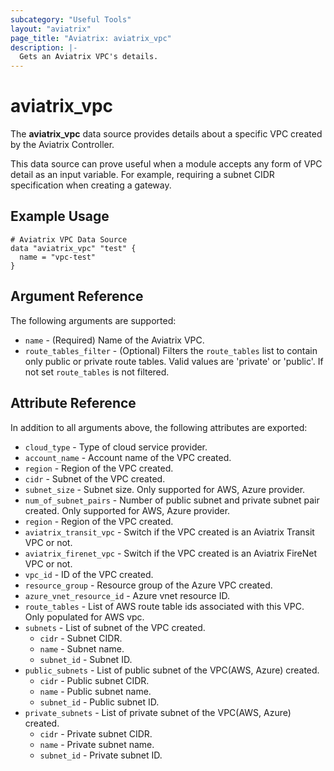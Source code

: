 ```yaml
---
subcategory: "Useful Tools"
layout: "aviatrix"
page_title: "Aviatrix: aviatrix_vpc"
description: |-
  Gets an Aviatrix VPC's details.
---
```


# aviatrix_vpc

The **aviatrix_vpc** data source provides details about a specific VPC created by the Aviatrix Controller.

This data source can prove useful when a module accepts any form of VPC detail as an input variable. For example, requiring a subnet CIDR specification when creating a gateway.

## Example Usage

```hcl
# Aviatrix VPC Data Source
data "aviatrix_vpc" "test" {
  name = "vpc-test"
}
```

## Argument Reference

The following arguments are supported:

* `name` - (Required) Name of the Aviatrix VPC.
* `route_tables_filter` - (Optional) Filters the `route_tables` list to contain only public or private route tables. Valid values are 'private' or 'public'. If not set `route_tables` is not filtered.

## Attribute Reference

In addition to all arguments above, the following attributes are exported:

* `cloud_type` - Type of cloud service provider.
* `account_name` - Account name of the VPC created.
* `region` - Region of the VPC created.
* `cidr` - Subnet of the VPC created.
* `subnet_size` - Subnet size. Only supported for AWS, Azure provider.
* `num_of_subnet_pairs` - Number of public subnet and private subnet pair created. Only supported for AWS, Azure provider.
* `region` - Region of the VPC created.
* `aviatrix_transit_vpc` - Switch if the VPC created is an Aviatrix Transit VPC or not.
* `aviatrix_firenet_vpc` - Switch if the VPC created is an Aviatrix FireNet VPC or not.
* `vpc_id` - ID of the VPC created.
* `resource_group` - Resource group of the Azure VPC created.
* `azure_vnet_resource_id` - Azure vnet resource ID.
* `route_tables` - List of AWS route table ids associated with this VPC. Only populated for AWS vpc.
* `subnets` - List of subnet of the VPC created.
  * `cidr` - Subnet CIDR.
  * `name` - Subnet name.
  * `subnet_id` - Subnet ID.
* `public_subnets` - List of public subnet of the VPC(AWS, Azure) created.
  * `cidr` - Public subnet CIDR.
  * `name` - Public subnet name.
  * `subnet_id` - Public subnet ID.
* `private_subnets` - List of private subnet of the VPC(AWS, Azure) created.
  * `cidr` - Private subnet CIDR.
  * `name` - Private subnet name.
  * `subnet_id` - Private subnet ID.
